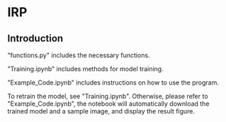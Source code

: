 # IRP

## Introduction

"functions.py" includes the necessary functions.

"Training.ipynb" includes methods for model training.

"Example_Code.ipynb" includes instructions on how to use the program.

To retrain the model, see "Training.ipynb". Otherwise, please refer to "Example_Code.ipynb", the notebook will automatically download the trained model and a sample image, and display the result figure.
